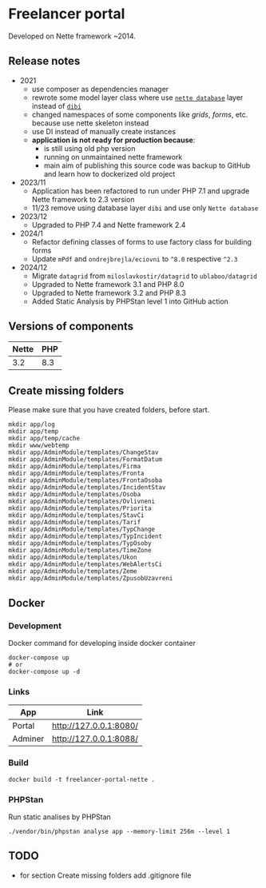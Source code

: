 # Freelancer portal

Developed on Nette framework ~2014.

## Release notes

- 2021
    - use composer as dependencies manager
    - rewrote some model layer class where use [`nette database`](https://github.com/dg/nette-database) layer instead
      of [`dibi`](https://github.com/dg/dibi)
    - changed namespaces of some components like *grids*, *forms*, etc. because use nette skeleton instead
    - use DI instead of manually create instances
    - **application is not ready for production because**:
        - is still using old php version
        - running on unmaintained nette framework
        - main aim of publishing this source code was backup to GitHub and learn how to dockerized old project
- 2023/11
    - Application has been refactored to run under PHP 7.1 and upgrade Nette framework to 2.3 version
    - 11/23 remove using database layer `dibi` and use only `Nette database`
- 2023/12
    - Upgraded to PHP 7.4 and Nette framework 2.4
- 2024/1
    - Refactor defining classes of forms to use factory class for building forms
    - Update `mPdf` and `ondrejbrejla/eciovni` to `^8.0` respective `^2.3`
- 2024/12
    - Migrate `datagrid` from `miloslavkostir/datagrid` to `ublaboo/datagrid`
    - Upgraded to Nette framework 3.1 and PHP 8.0
    - Upgraded to Nette framework 3.2 and PHP 8.3
    - Added Static Analysis by PHPStan level 1 into GitHub action

## Versions of components

| Nette | PHP |
|-------|-----|
| 3.2   | 8.3 |

## Create missing folders

Please make sure that you have created folders, before start.

```shell
mkdir app/log
mkdir app/temp
mkdir app/temp/cache
mkdir www/webtemp
mkdir app/AdminModule/templates/ChangeStav
mkdir app/AdminModule/templates/FormatDatum
mkdir app/AdminModule/templates/Firma
mkdir app/AdminModule/templates/Fronta
mkdir app/AdminModule/templates/FrontaOsoba
mkdir app/AdminModule/templates/IncidentStav
mkdir app/AdminModule/templates/Osoba
mkdir app/AdminModule/templates/Ovlivneni
mkdir app/AdminModule/templates/Priorita
mkdir app/AdminModule/templates/StavCi
mkdir app/AdminModule/templates/Tarif
mkdir app/AdminModule/templates/TypChange
mkdir app/AdminModule/templates/TypIncident
mkdir app/AdminModule/templates/TypOsoby
mkdir app/AdminModule/templates/TimeZone
mkdir app/AdminModule/templates/Ukon
mkdir app/AdminModule/templates/WebAlertsCi
mkdir app/AdminModule/templates/Zeme
mkdir app/AdminModule/templates/ZpusobUzavreni
```

## Docker

### Development

Docker command for developing inside docker container

```shell
docker-compose up
# or
docker-compose up -d
```

### Links

| App     | Link                   |
|---------|------------------------|
| Portal  | http://127.0.0.1:8080/ |
| Adminer | http://127.0.0.1:8088/ |

### Build

```shell
docker build -t freelancer-portal-nette .
```

### PHPStan

Run static analises by PHPStan

```shell
./vendor/bin/phpstan analyse app --memory-limit 256m --level 1
```

## TODO

- for section Create missing folders add .gitignore file 
